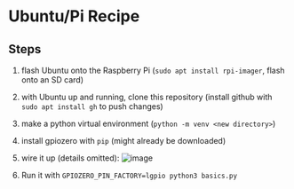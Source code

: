 # Ubuntu/Pi Recipe
## Steps
1. flash Ubuntu onto the Raspberry Pi (`sudo apt install rpi-imager`, flash onto an SD card)
2. with Ubuntu up and running, clone this repository (install github with `sudo apt install gh` to push changes)
3. make a python virtual environment (`python -m venv <new directory>`)
4. install gpiozero with `pip` (might already be downloaded)
5. wire it up (details omitted):
![image](https://github.com/user-attachments/assets/76ceeb83-6689-4fa1-95b3-ca36498acbe4)

6. Run it with `GPIOZERO_PIN_FACTORY=lgpio python3 basics.py`

